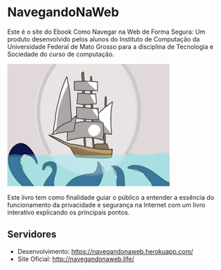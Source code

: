 # NavegandoNaWeb
Este é o site do Ebook Como Navegar na Web de Forma Segura: Um produto desenvolvido pelos alunos do Instituto de Computação da Universidade Federal de Mato Grosso para a disciplina de Tecnologia e Sociedade do curso de computação.

![logo](images/logo_small.jpg)

Este livro tem como finalidade guiar o público a entender a essência do funcionamento da privacidade e segurança na Internet com um livro interativo explicando os principais pontos.

## Servidores
* Desenvolvimento: https://navegandonaweb.herokuapp.com/
* Site Oficial: http://navegandonaweb.life/
